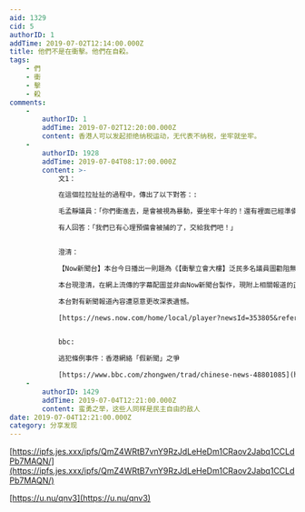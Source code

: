 ```yaml
---
aid: 1329
cid: 5
authorID: 1
addTime: 2019-07-02T12:14:00.000Z
title: 他們不是在衝擊。他們在自殺。
tags:
    - 們
    - 衝
    - 擊
    - 殺
comments:
    -
        authorID: 1
        addTime: 2019-07-02T12:20:00.000Z
        content: 香港人可以发起拒绝纳税运动，无代表不纳税，坐牢就坐牢。
    -
        authorID: 1928
        addTime: 2019-07-04T08:17:00.000Z
        content: >-
            文1：  

            在這個拉拉扯扯的過程中，傳出了以下對答：:  

            毛孟靜議員：「你們衝進去，是會被視為暴動，要坐牢十年的！還有裡面已經準備好槍等你們了！」  

            有人回答：「我們已有心理預備會被捕的了，交給我們吧！」


            澄清：  

            【Now新聞台】本台今日播出一則題為《【衝擊立會大樓】泛民多名議員圖勸阻無效》的新聞後，發現部分內容被惡意更改，並且在網上流傳。  

            本台現澄清，在網上流傳的字幕配圖並非由Now新聞台製作，現附上相關報道的正確字幕內容以正視聽。  

            本台對有新聞報道內容遭惡意更改深表遺憾。  

            [https://news.now.com/home/local/player?newsId=353805&refer=](https://news.now.com/home/local/player?newsId=353805&refer=)


            bbc:  

            逃犯條例事件：香港網絡「假新聞」之爭  

            [https://www.bbc.com/zhongwen/trad/chinese-news-48801085](https://www.bbc.com/zhongwen/trad/chinese-news-48801085)
    -
        authorID: 1429
        addTime: 2019-07-04T12:21:00.000Z
        content: 蛮勇之举，这些人同样是民主自由的敌人
date: 2019-07-04T12:21:00.000Z
category: 分享发现
---
```


[https://ipfs.jes.xxx/ipfs/QmZ4WRtB7vnY9RzJdLeHeDm1CRaov2Jabq1CCLdPb7MAQN/](https://ipfs.jes.xxx/ipfs/QmZ4WRtB7vnY9RzJdLeHeDm1CRaov2Jabq1CCLdPb7MAQN/)

[https://u.nu/qnv3](https://u.nu/qnv3)
